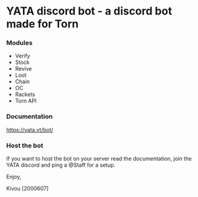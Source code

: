 # YATA discord bot - a discord bot made for Torn

### Modules
- Verify
- Stock
- Revive
- Loot
- Chain
- OC
- Rackets
- Torn API

### Documentation
https://yata.yt/bot/

### Host the bot
If you want to host the bot on your server read the documentation, join the YATA discord and ping a @Staff for a setup.

Enjoy,

Kivou [2000607]
